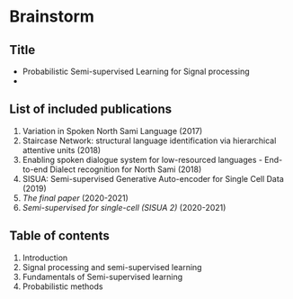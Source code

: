 # Brainstorm 

## Title 

* Probabilistic Semi-supervised Learning for Signal processing
* 

## List of included publications

1. Variation in Spoken North Sami Language (2017)
2. Staircase Network: structural language identification via hierarchical attentive units (2018)
3. Enabling spoken dialogue system for low-resourced languages - End-to-end Dialect recognition for North Sami (2018)
4. SISUA: Semi-supervised Generative Auto-encoder for Single Cell Data (2019)
5. _The final paper_ (2020-2021)
6. _Semi-supervised for single-cell (SISUA 2)_ (2020-2021)

## Table of contents

1. Introduction
2. Signal processing and semi-supervised learning
3. Fundamentals of Semi-supervised learning
4. Probabilistic methods
